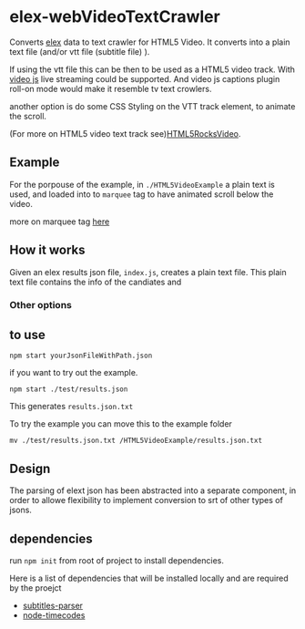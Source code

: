 # elex-webVideoTextCrawler

Converts [elex][elexSource] data to text crawler for HTML5 Video.
It converts into a plain text file (and/or vtt file (subtitle file) ).

If using the vtt file this can be then to be used as a HTML5 video track.
With [video js][videoJs] live streaming could be supported.  And video js captions plugin roll-on mode would make it resemble tv text crowlers. 

another option is do some CSS Styling on the VTT track element, to animate the scroll.

(For more on HTML5 video text track see)[HTML5RocksVideo].

## Example

For the porpouse of the example, in `./HTML5VideoExample` a plain text is used, and loaded into to `marquee` tag to have animated scroll below the video.

more on marquee tag [here][marquee]

## How it works

Given an elex results json file, `index.js`, creates a  plain text file. This plain text file contains the info of the candiates and


### Other options

## to use 

```
npm start yourJsonFileWithPath.json
```

if you want to try out the example.
```
npm start ./test/results.json
```

This generates `results.json.txt`

To try the example you can move this to the example folder

```
mv ./test/results.json.txt /HTML5VideoExample/results.json.txt
```




## Design 
The parsing of elext json has been abstracted into a separate component, in order to allowe flexibility to implement conversion to srt of other types of jsons. 

## dependencies 
run `npm init` from root of project to install dependencies. 

Here is a list of dependencies that will be installed locally and are required by the proejct 

- [subtitles-parser][subtitles-parser ]
- [node-timecodes][node-timecodes]


<!-- Links -->

[elexSource]: https://source.opennews.org/en-US/articles/introducing-elex-tool-make-election-coverage-bette/
[HTML5RocksVideo]: http://www.html5rocks.com/en/tutorials/track/basics/
[videoJs]: http://videojs.com/

<!--  -->

[subtitles-parser ]:https://www.npmjs.com/package/subtitles-parser 
[node-timecodes]: https://www.npmjs.com/package/node-timecodes

[marquee]: http://www.tutorialspoint.com/html/html_marquee_tag.htm